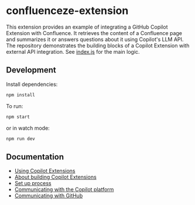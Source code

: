 # confluenceze-extension

This extension provides an example of integrating a GitHub Copilot Extension with Confluence. It retrieves the content of a Confluence page and summarizes it or answers questions about it using Copilot's LLM API. The repository demonstrates the building blocks of a Copilot Extension with external API integration. See [index.js](/index.js) for the main logic.

## Development

Install dependencies:

```bash
npm install
```

To run:

```bash
npm start
```

or in watch mode:

```bash
npm run dev
```

## Documentation
- [Using Copilot Extensions](https://docs.github.com/en/copilot/using-github-copilot/using-extensions-to-integrate-external-tools-with-copilot-chat)
- [About building Copilot Extensions](https://docs.github.com/en/copilot/building-copilot-extensions/about-building-copilot-extensions)
- [Set up process](https://docs.github.com/en/copilot/building-copilot-extensions/setting-up-copilot-extensions)
- [Communicating with the Copilot platform](https://docs.github.com/en/copilot/building-copilot-extensions/building-a-copilot-agent-for-your-copilot-extension/configuring-your-copilot-agent-to-communicate-with-the-copilot-platform)
- [Communicating with GitHub](https://docs.github.com/en/copilot/building-copilot-extensions/building-a-copilot-agent-for-your-copilot-extension/configuring-your-copilot-agent-to-communicate-with-github)
